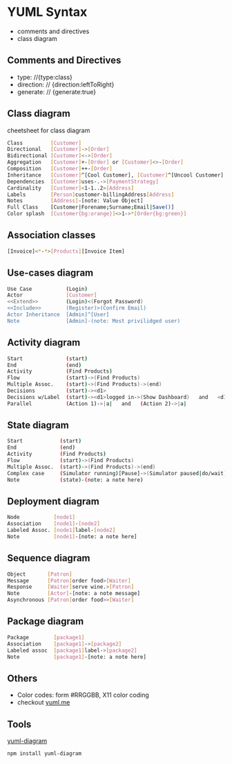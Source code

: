 # YUML Syntax

- comments and directives
- class diagram


## Comments and Directives

- type: //{type:class}
- direction: // {direction:leftToRight}
- generate: // {generate:true}

## Class diagram

cheetsheet for class diagram

```sh
Class         [Customer]
Directional   [Customer]->[Order]
Bidirectional [Customer]<->[Order]
Aggregation   [Customer]+-[Order] or [Customer]<>-[Order]
Composition   [Customer]++-[Order]
Inheritance   [Customer]^[Cool Customer], [Customer]^[Uncool Customer]
Dependencies  [Customer]uses-.->[PaymentStrategy]
Cardinality   [Customer]<1-1..2>[Address]
Labels        [Person]customer-billingAddress[Address]
Notes         [Address]-[note: Value Object]
Full Class    [Customer|Forename;Surname;Email|Save()]
Color splash  [Customer{bg:orange}]<>1->*[Order{bg:green}]

```

## Association classes

```sh
[Invoice]<*-*>[Products][Invoice Item]
```

## Use-cases diagram

```sh
Use Case           (Login)
Actor              [Customer]
<<Extend>>         (Login)<(Forgot Password)
<<Include>>        (Register)>(Confirm Email)
Actor Inheritance  [Admin]^[User]
Note	           [Admin]-(note: Most privilidged user)
```

## Activity diagram

```sh
Start	           (start)
End                (end)
Activity           (Find Products)
Flow	           (start)->(Find Products)
Multiple Assoc.    (start)->(Find Products)->(end)
Decisions          (start)-><d1>
Decisions w/Label  (start)-><d1>logged in->(Show Dashboard)   and   <d1>not logged in->(Show Login Page)
Parallel           (Action 1)->|a|   and   (Action 2)->|a|

```

## State diagram

```sh
Start	         (start)
End              (end)
Activity         (Find Products)
Flow	         (start)->(Find Products)
Multiple Assoc.  (start)->(Find Products)->(end)
Complex case     (Simulator running)[Pause]->(Simulator paused|do/wait)[Unpause]->(Simulator running)
Note             (state)-(note: a note here)
```

## Deployment diagram

```sh
Node           [node1]
Association    [node1]-[node2]
Labeled Assoc. [node1]label-[node2]
Note           [node1]-[note: a note here]
```

## Sequence diagram

```sh
Object       [Patron]
Message      [Patron]order food>[Waiter]
Response     [Waiter]serve wine.>[Patron]
Note         [Actor]-[note: a note message]
Asynchronous [Patron]order food>>[Waiter]
```

## Package diagram

```sh
Package        [package1]
Association    [package1]->[package2]
Labeled assoc  [package1]label->[package2]
Note           [package1]-[note: a note here]

````

## Others

- Color codes: form #RRGGBB, X11 color coding
- checkout [yuml.me](http://yuml.me)

## Tools

[yuml-diagram](https://github.com/jaime-olivares/yuml-diagram)

```sh
npm install yuml-diagram
```
